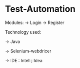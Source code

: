 # Test-Automation

Modules: -> Login -> Register 

Technology used:

-> Java

-> Selenium-webdricer

-> IDE : Intellij Idea

